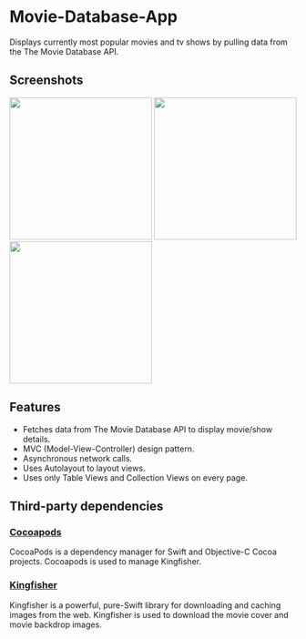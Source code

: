 # Movie-Database-App

Displays currently most popular movies and tv shows by pulling data from the The Movie Database API.

## Screenshots

<p>
  <img width="250px" src="https://im2.ezgif.com/tmp/ezgif-2-6734e086dc3b.gif">
  <img width="250px" src="https://im6.ezgif.com/tmp/ezgif-6-20fe338db0c3.gif">
  <img width="250px" src="https://im2.ezgif.com/tmp/ezgif-2-a0230a045d01.gif">
</p>

## Features

* Fetches data from The Movie Database API to display movie/show details.
* MVC (Model-View-Controller) design pattern.
* Asynchronous network calls.
* Uses Autolayout to layout views.
* Uses only Table Views and Collection Views on every page.

## Third-party dependencies

### [Cocoapods](https://github.com/CocoaPods/CocoaPods)

CocoaPods is a dependency manager for Swift and Objective-C Cocoa projects. Cocoapods is used to manage Kingfisher.

### [Kingfisher](https://github.com/onevcat/Kingfisher)

Kingfisher is a powerful, pure-Swift library for downloading and caching images from the web. Kingfisher is used to download the movie cover and movie backdrop images.



